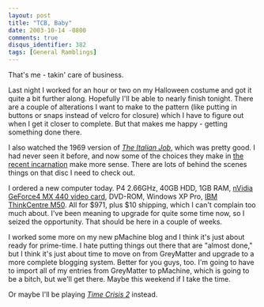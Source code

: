```yaml
---
layout: post
title: "TCB, Baby"
date: 2003-10-14 -0800
comments: true
disqus_identifier: 382
tags: [General Ramblings]
---
```

That's me - takin' care of business.
 
 Last night I worked for an hour or two on my Halloween costume and got
it quite a bit further along. Hopefully I'll be able to nearly finish
tonight. There are a couple of alterations I want to make to the pattern
(like putting in buttons or snaps instead of velcro for closure) which I
have to figure out when I get it closer to complete. But that makes me
happy - getting something done there.
 
 I also watched the 1969 version of [*The Italian
Job*](http://www.amazon.com/exec/obidos/ASIN/B0000AUHPB/mhsvortex),
which was pretty good. I had never seen it before, and now some of the
choices they make in [the recent
incarnation](http://www.amazon.com/exec/obidos/ASIN/B0000B1OFL/mhsvortex)
make more sense. There are lots of behind the scenes things on that disc
I need to check out.
 
 I ordered a new computer today. P4 2.66GHz, 40GB HDD, 1GB RAM, [nVidia
GeForce4 MX 440 video card](http://www.nvidia.com/page/geforce4mx.html),
DVD-ROM, Windows XP Pro, [IBM ThinkCentre
M50](http://www-132.ibm.com/webapp/wcs/stores/servlet/ProductDisplay?productId=8600572&storeId=1&langId=-1&categoryId=2580518&dualCurrId=73&catalogId=-840).
All for \$971, plus \$10 shipping, which I can't complain too much
about. I've been meaning to upgrade for quite some time now, so I seized
the opportunity. That should be here in a couple of weeks.
 
 I worked some more on my new pMachine blog and I think it's just about
ready for prime-time. I hate putting things out there that are "almost
done," but I think it's just about time to move on from GreyMatter and
upgrade to a more complete blogging system. Better for you guys, too.
I'm going to have to import all of my entries from GreyMatter to
pMachine, which is going to be a bitch, but we'll get there. Maybe this
weekend if I take the time.
 
 Or maybe I'll be playing [*Time Crisis
2*](http://www.amazon.com/exec/obidos/ASIN/B00005NUIW/mhsvortex)
instead.
